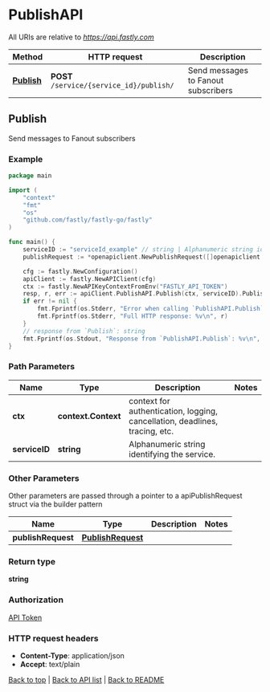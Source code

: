 # PublishAPI

All URIs are relative to *https://api.fastly.com*

Method | HTTP request | Description
------------- | ------------- | -------------
[**Publish**](PublishAPI.md#Publish) | **POST** `/service/{service_id}/publish/` | Send messages to Fanout subscribers



## Publish

Send messages to Fanout subscribers



### Example

```go
package main

import (
    "context"
    "fmt"
    "os"
    "github.com/fastly/fastly-go/fastly"
)

func main() {
    serviceID := "serviceId_example" // string | Alphanumeric string identifying the service.
    publishRequest := *openapiclient.NewPublishRequest([]openapiclient.PublishItem{*openapiclient.NewPublishItem("Channel_example", *openapiclient.NewPublishItemFormats())}) // PublishRequest |  (optional)

    cfg := fastly.NewConfiguration()
    apiClient := fastly.NewAPIClient(cfg)
    ctx := fastly.NewAPIKeyContextFromEnv("FASTLY_API_TOKEN")
    resp, r, err := apiClient.PublishAPI.Publish(ctx, serviceID).PublishRequest(publishRequest).Execute()
    if err != nil {
        fmt.Fprintf(os.Stderr, "Error when calling `PublishAPI.Publish`: %v\n", err)
        fmt.Fprintf(os.Stderr, "Full HTTP response: %v\n", r)
    }
    // response from `Publish`: string
    fmt.Fprintf(os.Stdout, "Response from `PublishAPI.Publish`: %v\n", resp)
}
```

### Path Parameters


Name | Type | Description  | Notes
------------- | ------------- | ------------- | -------------
**ctx** | **context.Context** | context for authentication, logging, cancellation, deadlines, tracing, etc.
**serviceID** | **string** | Alphanumeric string identifying the service. | 

### Other Parameters

Other parameters are passed through a pointer to a apiPublishRequest struct via the builder pattern


Name | Type | Description  | Notes
------------- | ------------- | ------------- | -------------
 **publishRequest** | [**PublishRequest**](PublishRequest.md) |  | 

### Return type

**string**

### Authorization

[API Token](https://developer.fastly.com/reference/api/#authentication)

### HTTP request headers

- **Content-Type**: application/json
- **Accept**: text/plain

[Back to top](#) | [Back to API list](../README.md#documentation-for-api-endpoints) | [Back to README](../README.md)

